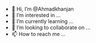 - 👋 Hi, I’m @Ahmadkhanjan
- 👀 I’m interested in ...
- 🌱 I’m currently learning ...
- 💞️ I’m looking to collaborate on ...
- 📫 How to reach me ...

<!---
Ahmadkhanjan/Ahmadkhanjan is a ✨ special ✨ repository because its `README.md` (this file) appears on your GitHub profile.
You can click the Preview link to take a look at your changes.
--->
